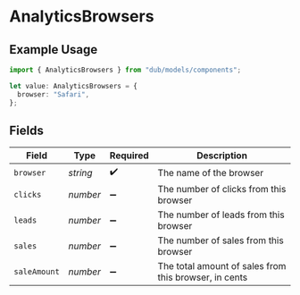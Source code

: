 # AnalyticsBrowsers

## Example Usage

```typescript
import { AnalyticsBrowsers } from "dub/models/components";

let value: AnalyticsBrowsers = {
  browser: "Safari",
};
```

## Fields

| Field                                                 | Type                                                  | Required                                              | Description                                           |
| ----------------------------------------------------- | ----------------------------------------------------- | ----------------------------------------------------- | ----------------------------------------------------- |
| `browser`                                             | *string*                                              | :heavy_check_mark:                                    | The name of the browser                               |
| `clicks`                                              | *number*                                              | :heavy_minus_sign:                                    | The number of clicks from this browser                |
| `leads`                                               | *number*                                              | :heavy_minus_sign:                                    | The number of leads from this browser                 |
| `sales`                                               | *number*                                              | :heavy_minus_sign:                                    | The number of sales from this browser                 |
| `saleAmount`                                          | *number*                                              | :heavy_minus_sign:                                    | The total amount of sales from this browser, in cents |